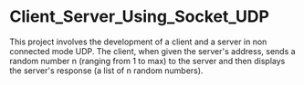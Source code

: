 # Client_Server_Using_Socket_UDP
This project involves the development of a client and a server in non connected mode UDP. The client, when given the server's address, sends a random number n (ranging from 1 to max) to the server and then displays the server's response (a list of n random numbers).
